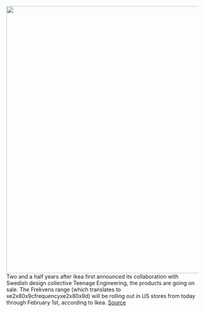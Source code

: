 <img src='https://cdn.vox-cdn.com/thumbor/dUyWuxiM5BiMLoGR-b8H126OnI0=/0x0:2000x1499/1200x800/filters:focal(611x615:931x935)/cdn.vox-cdn.com/uploads/chorus_image/image/66158592/PH168671.0.jpg' width='700px' /><br/>
Two and a half years after Ikea first announced its collaboration with Swedish design collective Teenage Engineering, the products are going on sale. The Frekvens range (which translates to xe2x80x9cfrequencyxe2x80x9d) will be rolling out in US stores from today through February 1st, according to Ikea.
<a href='https://www.theverge.com/2020/1/23/21079667/ikea-teenage-engineering-frekvens-price-release'> Source <a/>